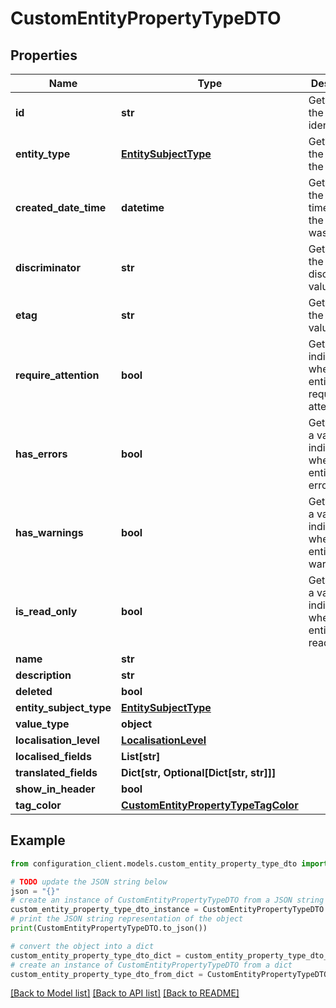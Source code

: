 # CustomEntityPropertyTypeDTO


## Properties

Name | Type | Description | Notes
------------ | ------------- | ------------- | -------------
**id** | **str** | Gets or sets the unique identifier. | [optional] 
**entity_type** | [**EntitySubjectType**](EntitySubjectType.md) | Gets or sets the type of the entity. | [optional] 
**created_date_time** | **datetime** | Gets or sets the date and time when the entity was created. | [optional] 
**discriminator** | **str** | Gets or sets the discriminator value. | [optional] 
**etag** | **str** | Gets or sets the ETag value. | [optional] 
**require_attention** | **bool** | Gets a value indicating whether the entity requires attention. | [optional] [readonly] 
**has_errors** | **bool** | Gets or sets a value indicating whether the entity has errors. | [optional] 
**has_warnings** | **bool** | Gets or sets a value indicating whether the entity has warnings. | [optional] 
**is_read_only** | **bool** | Gets or sets a value indicating whether the entity is read-only. | [optional] 
**name** | **str** |  | [optional] 
**description** | **str** |  | [optional] 
**deleted** | **bool** |  | [optional] 
**entity_subject_type** | [**EntitySubjectType**](EntitySubjectType.md) |  | [optional] 
**value_type** | **object** |  | [optional] 
**localisation_level** | [**LocalisationLevel**](LocalisationLevel.md) |  | [optional] 
**localised_fields** | **List[str]** |  | [optional] 
**translated_fields** | **Dict[str, Optional[Dict[str, str]]]** |  | [optional] 
**show_in_header** | **bool** |  | [optional] 
**tag_color** | [**CustomEntityPropertyTypeTagColor**](CustomEntityPropertyTypeTagColor.md) |  | [optional] 

## Example

```python
from configuration_client.models.custom_entity_property_type_dto import CustomEntityPropertyTypeDTO

# TODO update the JSON string below
json = "{}"
# create an instance of CustomEntityPropertyTypeDTO from a JSON string
custom_entity_property_type_dto_instance = CustomEntityPropertyTypeDTO.from_json(json)
# print the JSON string representation of the object
print(CustomEntityPropertyTypeDTO.to_json())

# convert the object into a dict
custom_entity_property_type_dto_dict = custom_entity_property_type_dto_instance.to_dict()
# create an instance of CustomEntityPropertyTypeDTO from a dict
custom_entity_property_type_dto_from_dict = CustomEntityPropertyTypeDTO.from_dict(custom_entity_property_type_dto_dict)
```
[[Back to Model list]](../README.md#documentation-for-models) [[Back to API list]](../README.md#documentation-for-api-endpoints) [[Back to README]](../README.md)


